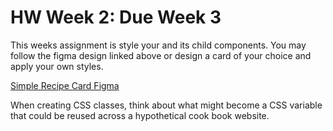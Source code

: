 # HW Week 2: Due Week 3

This weeks assignment is style your <RecipeCard /> and its child components. You may follow the figma design linked above or design a card of your choice and apply your own styles.

[Simple Recipe Card Figma](https://www.figma.com/file/oPToKD0BEwCUQFt3OjCDw6/RecipeCardStarter?type=design&node-id=2%3A134&mode=dev)

When creating CSS classes, think about what might become a CSS variable that could be reused across a hypothetical cook book website.
